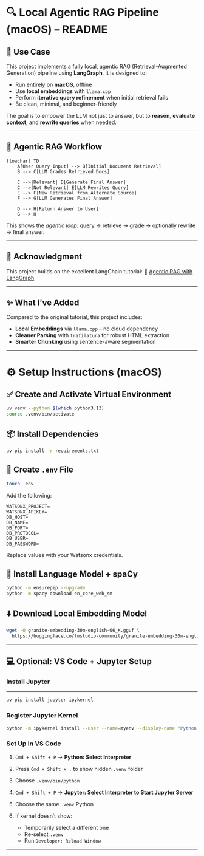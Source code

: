 # 🔍 Local Agentic RAG Pipeline (macOS) – README

## 🎯 Use Case

This project implements a fully local, agentic RAG (Retrieval-Augmented Generation) pipeline using **LangGraph**. It is designed to:

* Run entirely on **macOS**, offline
* Use **local embeddings** with `llama.cpp`
* Perform **iterative query refinement** when initial retrieval fails
* Be clean, minimal, and beginner-friendly

The goal is to empower the LLM not just to answer, but to **reason**, **evaluate context**, and **rewrite queries** when needed.

---

## 🔁 Agentic RAG Workflow

```mermaid
flowchart TD
    A[User Query Input] --> B[Initial Document Retrieval]
    B --> C[LLM Grades Retrieved Docs]

    C -->|Relevant| D[Generate Final Answer]
    C -->|Not Relevant| E[LLM Rewrites Query]
    E --> F[New Retrieval from Alternate Source]
    F --> G[LLM Generates Final Answer]

    D --> H[Return Answer to User]
    G --> H
```

This shows the *agentic loop*: query → retrieve → grade → optionally rewrite → final answer.

---

## 🙏 Acknowledgment

This project builds on the excellent LangChain tutorial:
🔗 [Agentic RAG with LangGraph](https://langchain-ai.github.io/langgraph/tutorials/rag/langgraph_agentic_rag/)

---

## ✨ What I’ve Added

Compared to the original tutorial, this project includes:

* **Local Embeddings** via `llama.cpp` – no cloud dependency
* **Cleaner Parsing** with `trafilatura` for robust HTML extraction
* **Smarter Chunking** using sentence-aware segmentation

---

# ⚙️ Setup Instructions (macOS)

## ✅ Create and Activate Virtual Environment

```bash
uv venv --python $(which python3.13)
source .venv/bin/activate
```

## 📦 Install Dependencies

```bash
uv pip install -r requirements.txt
```

## 🔐 Create `.env` File

```bash
touch .env
```

Add the following:

```
WATSONX_PROJECT=
WATSONX_APIKEY=
DB_HOST=
DB_NAME=
DB_PORT=
DB_PROTOCOL=
DB_USER=
DB_PASSWORD=
```

Replace values with your Watsonx credentials.

## 🧠 Install Language Model + spaCy

```bash
python -m ensurepip --upgrade
python -m spacy download en_core_web_sm
```

## ⬇️ Download Local Embedding Model

```bash
wget -O granite-embedding-30m-english-Q6_K.gguf \
  https://huggingface.co/lmstudio-community/granite-embedding-30m-english-GGUF/resolve/main/granite-embedding-30m-english-Q6_K.gguf
```

---

## 💻 Optional: VS Code + Jupyter Setup

### Install Jupyter
****
```bash
uv pip install jupyter ipykernel
```

### Register Jupyter Kernel

```bash
python -m ipykernel install --user --name=myenv --display-name "Python (.venv)"
```

### Set Up in VS Code

1. `Cmd + Shift + P` → **Python: Select Interpreter**
2. Press `Cmd + Shift + .` to show hidden `.venv` folder
3. Choose `.venv/bin/python`
4. `Cmd + Shift + P` → **Jupyter: Select Interpreter to Start Jupyter Server**
5. Choose the same `.venv` Python
6. If kernel doesn’t show:

   * Temporarily select a different one
   * Re-select `.venv`
   * Run `Developer: Reload Window`

---